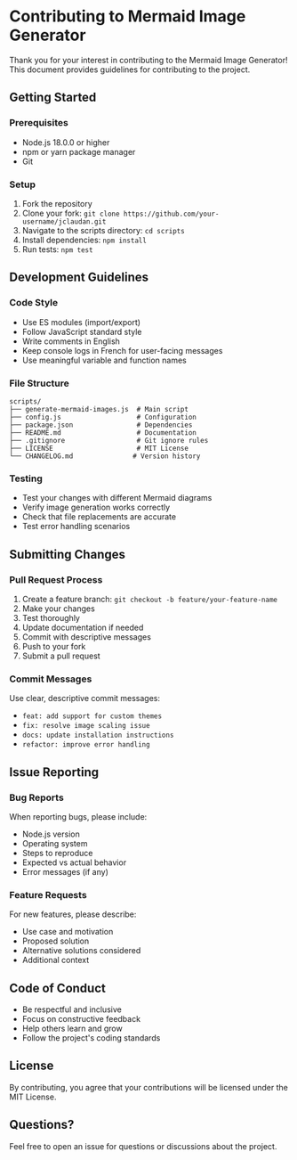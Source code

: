 # Contributing to Mermaid Image Generator

Thank you for your interest in contributing to the Mermaid Image Generator! This document provides guidelines for contributing to the project.

## Getting Started

### Prerequisites
- Node.js 18.0.0 or higher
- npm or yarn package manager
- Git

### Setup
1. Fork the repository
2. Clone your fork: `git clone https://github.com/your-username/jclaudan.git`
3. Navigate to the scripts directory: `cd scripts`
4. Install dependencies: `npm install`
5. Run tests: `npm test`

## Development Guidelines

### Code Style
- Use ES modules (import/export)
- Follow JavaScript standard style
- Write comments in English
- Keep console logs in French for user-facing messages
- Use meaningful variable and function names

### File Structure
```
scripts/
├── generate-mermaid-images.js  # Main script
├── config.js                   # Configuration
├── package.json                # Dependencies
├── README.md                   # Documentation
├── .gitignore                  # Git ignore rules
├── LICENSE                     # MIT License
└── CHANGELOG.md               # Version history
```

### Testing
- Test your changes with different Mermaid diagrams
- Verify image generation works correctly
- Check that file replacements are accurate
- Test error handling scenarios

## Submitting Changes

### Pull Request Process
1. Create a feature branch: `git checkout -b feature/your-feature-name`
2. Make your changes
3. Test thoroughly
4. Update documentation if needed
5. Commit with descriptive messages
6. Push to your fork
7. Submit a pull request

### Commit Messages
Use clear, descriptive commit messages:
- `feat: add support for custom themes`
- `fix: resolve image scaling issue`
- `docs: update installation instructions`
- `refactor: improve error handling`

## Issue Reporting

### Bug Reports
When reporting bugs, please include:
- Node.js version
- Operating system
- Steps to reproduce
- Expected vs actual behavior
- Error messages (if any)

### Feature Requests
For new features, please describe:
- Use case and motivation
- Proposed solution
- Alternative solutions considered
- Additional context

## Code of Conduct

- Be respectful and inclusive
- Focus on constructive feedback
- Help others learn and grow
- Follow the project's coding standards

## License

By contributing, you agree that your contributions will be licensed under the MIT License.

## Questions?

Feel free to open an issue for questions or discussions about the project.
